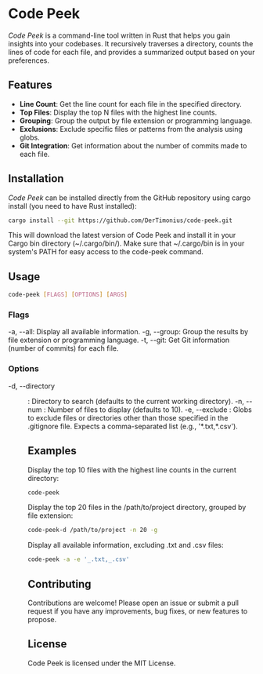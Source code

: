 # Code Peek

_Code Peek_ is a command-line tool written in Rust that helps you gain insights into your codebases. It recursively traverses a directory, counts the lines of code for each file, and provides a summarized output based on your preferences.

## Features

- **Line Count**: Get the line count for each file in the specified directory.
- **Top Files**: Display the top N files with the highest line counts.
- **Grouping**: Group the output by file extension or programming language.
- **Exclusions**: Exclude specific files or patterns from the analysis using globs.
- **Git Integration**: Get information about the number of commits made to each file.

## Installation

_Code Peek_ can be installed directly from the GitHub repository using cargo install (you need to have Rust installed):

```sh copy
cargo install --git https://github.com/DerTimonius/code-peek.git
```

This will download the latest version of Code Peek and install it in your Cargo bin directory (~/.cargo/bin/). Make sure that ~/.cargo/bin is in your system's PATH for easy access to the code-peek command.

## Usage

```sh
code-peek [FLAGS] [OPTIONS] [ARGS]
```

### Flags

-a, --all: Display all available information.
-g, --group: Group the results by file extension or programming language.
-t, --git: Get Git information (number of commits) for each file.

### Options

-d, --directory <DIR>: Directory to search (defaults to the current working directory).
-n, --num <NUM>: Number of files to display (defaults to 10).
-e, --exclude <GLOB>: Globs to exclude files or directories other than those specified in the .gitignore file. Expects a comma-separated list (e.g., '\*.txt,\*.csv').

## Examples

Display the top 10 files with the highest line counts in the current directory:

```sh copy
code-peek
```

Display the top 20 files in the /path/to/project directory, grouped by file extension:

```sh copy
code-peek-d /path/to/project -n 20 -g
```

Display all available information, excluding .txt and .csv files:

```sh copy
code-peek -a -e '_.txt,_.csv'
```

## Contributing

Contributions are welcome! Please open an issue or submit a pull request if you have any improvements, bug fixes, or new features to propose.

## License

Code Peek is licensed under the MIT License.
